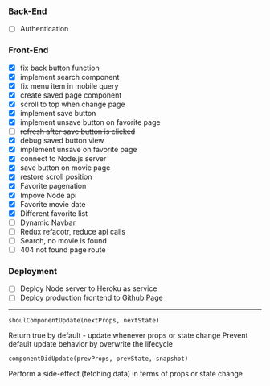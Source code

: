 ### Back-End

- [ ] Authentication

### Front-End

- [x] fix back button function
- [x] implement search component
- [x] fix menu item in mobile query
- [x] create saved page component
- [x] scroll to top when change page
- [x] implement save button
- [x] implement unsave button on favorite page
- [ ] ~~refresh after save button is clicked~~
- [x] debug saved button view
- [x] implement unsave on favorite page
- [x] connect to Node.js server
- [x] save button on movie page
- [x] restore scroll position
- [x] Favorite pagenation
- [x] Impove Node api
- [x] Favorite movie date
- [x] Different favorite list
- [ ] Dynamic Navbar
- [ ] Redux refacotr, reduce api calls
- [ ] Search, no movie is found
- [ ] 404 not found page route

### Deployment

- [ ] Deploy Node server to Heroku as service
- [ ] Deploy production frontend to Github Page

---

`shoulComponentUpdate(nextProps, nextState)`

Return true by default - update whenever props or state change
Prevent default update behavior by overwrite the lifecycle

`componentDidUpdate(prevProps, prevState, snapshot)`

Perform a side-effect (fetching data) in terms of props or state change
